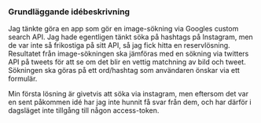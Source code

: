 ### Grundläggande idébeskrivning

Jag tänkte göra en app som gör en image-sökning via Googles custom search API. Jag hade egentligen tänkt söka på hashtags på Instagram, men de var inte så frikostiga på sitt API, så jag fick hitta en reservlösning. Resultatet från image-sökningen ska jämföras med en sökning via twitters API på tweets för att se om det blir en vettig matchning av bild och tweet. Sökningen ska göras på ett ord/hashtag
som användaren önskar via ett formulär.

Min första lösning är givetvis att söka via instagram, men eftersom det var en sent påkommen idé har jag inte hunnit få svar från dem, och har därför i dagsläget inte tillgång till någon access-token.

